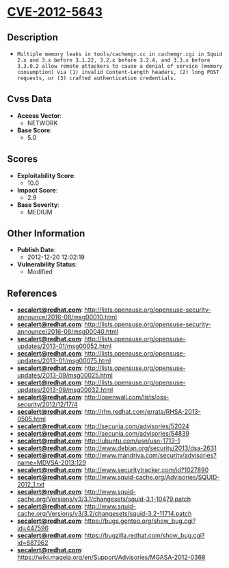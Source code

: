 
# [CVE-2012-5643](http://lists.opensuse.org/opensuse-security-announce/2016-08/msg00010.html)

## Description

- `Multiple memory leaks in tools/cachemgr.cc in cachemgr.cgi in Squid 2.x and 3.x before 3.1.22, 3.2.x before 3.2.4, and 3.3.x before 3.3.0.2 allow remote attackers to cause a denial of service (memory consumption) via (1) invalid Content-Length headers, (2) long POST requests, or (3) crafted authentication credentials.`

## Cvss Data

- **Access Vector**:
  - NETWORK
- **Base Score**:
  - 5.0

## Scores

- **Exploitability Score**:
  - 10.0
- **Impact Score**:
  - 2.9
- **Base Severity**:
  - MEDIUM

## Other Information

- **Publish Date**:
  - 2012-12-20 12:02:19
- **Vulnerability Status**:
  - Modified

## References

- **secalert@redhat.com**: http://lists.opensuse.org/opensuse-security-announce/2016-08/msg00010.html
- **secalert@redhat.com**: http://lists.opensuse.org/opensuse-security-announce/2016-08/msg00040.html
- **secalert@redhat.com**: http://lists.opensuse.org/opensuse-updates/2013-01/msg00052.html
- **secalert@redhat.com**: http://lists.opensuse.org/opensuse-updates/2013-01/msg00075.html
- **secalert@redhat.com**: http://lists.opensuse.org/opensuse-updates/2013-09/msg00025.html
- **secalert@redhat.com**: http://lists.opensuse.org/opensuse-updates/2013-09/msg00032.html
- **secalert@redhat.com**: http://openwall.com/lists/oss-security/2012/12/17/4
- **secalert@redhat.com**: http://rhn.redhat.com/errata/RHSA-2013-0505.html
- **secalert@redhat.com**: http://secunia.com/advisories/52024
- **secalert@redhat.com**: http://secunia.com/advisories/54839
- **secalert@redhat.com**: http://ubuntu.com/usn/usn-1713-1
- **secalert@redhat.com**: http://www.debian.org/security/2013/dsa-2631
- **secalert@redhat.com**: http://www.mandriva.com/security/advisories?name=MDVSA-2013:129
- **secalert@redhat.com**: http://www.securitytracker.com/id?1027890
- **secalert@redhat.com**: http://www.squid-cache.org/Advisories/SQUID-2012_1.txt
- **secalert@redhat.com**: http://www.squid-cache.org/Versions/v3/3.1/changesets/squid-3.1-10479.patch
- **secalert@redhat.com**: http://www.squid-cache.org/Versions/v3/3.2/changesets/squid-3.2-11714.patch
- **secalert@redhat.com**: https://bugs.gentoo.org/show_bug.cgi?id=447596
- **secalert@redhat.com**: https://bugzilla.redhat.com/show_bug.cgi?id=887962
- **secalert@redhat.com**: https://wiki.mageia.org/en/Support/Advisories/MGASA-2012-0368
